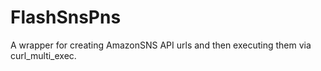 FlashSnsPns
===========

A wrapper for creating AmazonSNS API urls and then executing them via curl_multi_exec.
